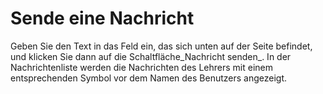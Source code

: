 # Sende eine Nachricht

Geben Sie den Text in das Feld ein, das sich unten auf der Seite befindet, und klicken Sie dann auf die Schaltfläche\_Nachricht senden\_. In der Nachrichtenliste werden die Nachrichten des Lehrers mit einem entsprechenden Symbol vor dem Namen des Benutzers angezeigt.